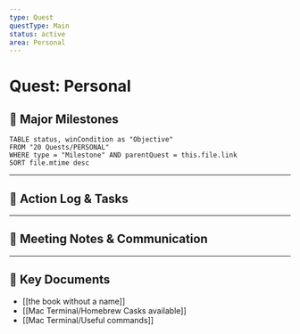 ```yaml
---
type: Quest
questType: Main
status: active
area: Personal
---
```


# Quest: Personal

## 🚀 Major Milestones

```dataview
TABLE status, winCondition as "Objective"
FROM "20 Quests/PERSONAL"
WHERE type = "Milestone" AND parentQuest = this.file.link
SORT file.mtime desc
```

---

## 📝 Action Log & Tasks


---
## 💬 Meeting Notes & Communication


---
## 📎 Key Documents
- [[the book without a name]]
- [[Mac Terminal/Homebrew Casks available]]
- [[Mac Terminal/Useful commands]]
